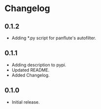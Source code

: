 # Changelog


## 0.1.2

- Adding \*.py script for panflute's autofilter.


## 0.1.1

- Adding description to pypi.
- Updated README.
- Added Changelog.


## 0.1.0

- Initial release.
